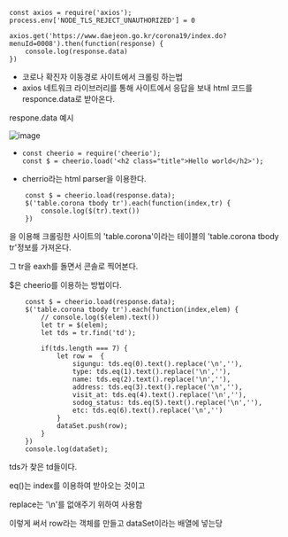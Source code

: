 ```
const axios = require('axios');
process.env['NODE_TLS_REJECT_UNAUTHORIZED'] = 0

axios.get('https://www.daejeon.go.kr/corona19/index.do?menuId=0008').then(function(response) {
    console.log(response.data)
})
```

- 코로나 확진자 이동경로 사이트에서 크롤링 하는법
- axios 네트워크 라이브러리를 통해 사이트에서 응답을 보내 html 코드를 responce.data로 받아온다. 



respone.data 예시

![image](https://user-images.githubusercontent.com/49177223/138540255-afeab7e0-66e1-4ce2-9610-335621bfa42a.png)



- ```
  const cheerio = require('cheerio');
  const $ = cheerio.load('<h2 class="title">Hello world</h2>');
  ```

- cherrio라는 html parser을 이용한다. 





```
    const $ = cheerio.load(response.data);
    $('table.corona tbody tr').each(function(index,tr) {
        console.log($(tr).text())
    })
```

을 이용해  크롤링한 사이트의 'table.corona'이라는 테이블의 'table.corona tbody tr'정보를 가져온다. 

그 tr을 eaxh를 돌면서 콘솔로 찍어본다. 

$은 cheerio를 이용하는 방법이다. 



```
    const $ = cheerio.load(response.data);
    $('table.corona tbody tr').each(function(index,elem) {
        // console.log($(elem).text())
        let tr = $(elem);
        let tds = tr.find('td');

        if(tds.length === 7) {
            let row =  {
                sigungu: tds.eq(0).text().replace('\n',''),
                type: tds.eq(1).text().replace('\n',''),
                name: tds.eq(2).text().replace('\n',''),
                address: tds.eq(3).text().replace('\n',''),
                visit_at: tds.eq(4).text().replace('\n',''),
                sodog_status: tds.eq(5).text().replace('\n',''),
                etc: tds.eq(6).text().replace('\n','')
            }
            dataSet.push(row);
        }
    })
    console.log(dataSet);
```

tds가 찾은 td들이다. 

eq()는 index를 이용하여 받아오는 것이고 

replace는 '\n'를 없애주기 위하여 사용함

이렇게 써서 row라는 객체를 만들고 dataSet이라는 배열에 넣는당

